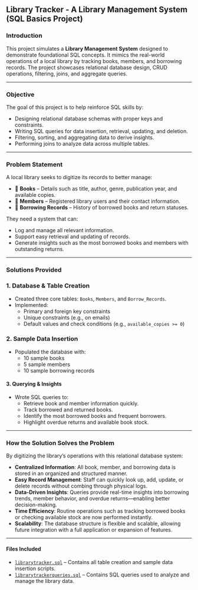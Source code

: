 ## Library Tracker - A Library Management System (SQL Basics Project)

### Introduction

This project simulates a **Library Management System** designed to demonstrate foundational SQL concepts. It mimics the real-world operations of a local library by tracking books, members, and borrowing records. The project showcases relational database design, CRUD operations, filtering, joins, and aggregate queries.

---

### Objective

The goal of this project is to help reinforce SQL skills by:

- Designing relational database schemas with proper keys and constraints.
- Writing SQL queries for data insertion, retrieval, updating, and deletion.
- Filtering, sorting, and aggregating data to derive insights.
- Performing joins to analyze data across multiple tables.

---

### Problem Statement

A local library seeks to digitize its records to better manage:

- 📘 **Books** – Details such as title, author, genre, publication year, and available copies.
- 👥 **Members** – Registered library users and their contact information.
- 📄 **Borrowing Records** – History of borrowed books and return statuses.

They need a system that can:
- Log and manage all relevant information.
- Support easy retrieval and updating of records.
- Generate insights such as the most borrowed books and members with outstanding returns.

---

### Solutions Provided

### 1. Database & Table Creation

- Created three core tables: `Books`, `Members`, and `Borrow_Records`.
- Implemented:
  - Primary and foreign key constraints
  - Unique constraints (e.g., on emails)
  - Default values and check conditions (e.g., `available_copies >= 0`)

### 2. Sample Data Insertion

- Populated the database with:
  - 10 sample books
  - 5 sample members
  - 10 sample borrowing records
  
#### 3. Querying & Insights

- Wrote SQL queries to:
  - Retrieve book and member information quickly.
  - Track borrowed and returned books.
  - Identify the most borrowed books and frequent borrowers.
  - Highlight overdue returns and available book stock.

---

### How the Solution Solves the Problem

By digitizing the library’s operations with this relational database system:

- **Centralized Information**: All book, member, and borrowing data is stored in an organized and structured manner.
- **Easy Record Management**: Staff can quickly look up, add, update, or delete records without combing through physical logs.
- **Data-Driven Insights**: Queries provide real-time insights into borrowing trends, member behavior, and overdue returns—enabling better decision-making.
- **Time Efficiency**: Routine operations such as tracking borrowed books or checking available stock are now performed instantly.
- **Scalability**: The database structure is flexible and scalable, allowing future integration with a full application or expansion of features.

---

#### Files Included

- [`librarytracker.sql`](./librarytracker.sql) – Contains all table creation and sample data insertion scripts.
- [`librarytrackerqueries.sql`](./librarytrackerqueries.sql) – Contains SQL queries used to analyze and manage the library data.

